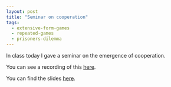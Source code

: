 ```yaml
---
layout: post
title: "Seminar on cooperation"
tags:
  - extensive-form-games
  - repeated-games
  - prisoners-dilemma
---
```


In class today I gave a seminar on the emergence of cooperation.

You can see a recording of this [here](https://cardiff.cloud.panopto.eu/Panopto/Pages/Viewer.aspx?id=85bedc22-0f4c-4117-b09e-b290010892aa).

You can find the slides [here](https://vknight.org/gt/assets/seminars/cooperation/main.pdf).
